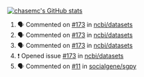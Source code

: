 [![chasemc's GitHub stats](https://github-readme-stats.vercel.app/api?username=chasemc)](https://github.com/anuraghazra/github-readme-stats)


<!--START_SECTION:activity-->
1. 🗣 Commented on [#173](https://github.com/ncbi/datasets/issues/173) in [ncbi/datasets](https://github.com/ncbi/datasets)
2. 🗣 Commented on [#173](https://github.com/ncbi/datasets/issues/173) in [ncbi/datasets](https://github.com/ncbi/datasets)
3. 🗣 Commented on [#173](https://github.com/ncbi/datasets/issues/173) in [ncbi/datasets](https://github.com/ncbi/datasets)
4. ❗️ Opened issue [#173](https://github.com/ncbi/datasets/issues/173) in [ncbi/datasets](https://github.com/ncbi/datasets)
5. 🗣 Commented on [#11](https://github.com/socialgene/sgpy/issues/11) in [socialgene/sgpy](https://github.com/socialgene/sgpy)
<!--END_SECTION:activity-->
